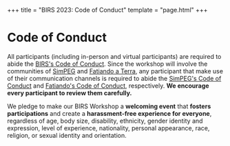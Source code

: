+++
title = "BIRS 2023: Code of Conduct"
template = "page.html"
+++

# Code of Conduct

All participants (including in-person and virtual participants) are required to
abide the [BIRS's Code of Conduct][birs-coc].
Since the workshop will involve the communities of [SimPEG][simpeg] and
[Fatiando a Terra][fatiando], any participant that make use of their
communication channels is required to abide the [SimPEG's
Code of Conduct][simpeg-coc] and [Fatiando's Code of Conduct][fatiando-coc],
respectively. **We encourage every participant to review them
carefully.**

We pledge to make our BIRS Workshop a **welcoming event** that **fosters
participations** and create a **harassment-free experience for everyone**,
regardless of age, body size, disability, ethnicity, gender identity and
expression, level of experience, nationality, personal appearance, race,
religion, or sexual identity and orientation.

[birs-coc]: https://www.birs.ca/app//webroot/files/EDIB/BIRS-Code-of-Conduct.pdf
[fatiando-coc]: https://github.com/fatiando/community/blob/main/CODE_OF_CONDUCT.md
[simpeg-coc]: https://github.com/simpeg/simpeg/blob/main/CODE_OF_CONDUCT.md
[fatiando]: https://www.fatiando.org
[simpeg]: https://www.simpeg.xyz
